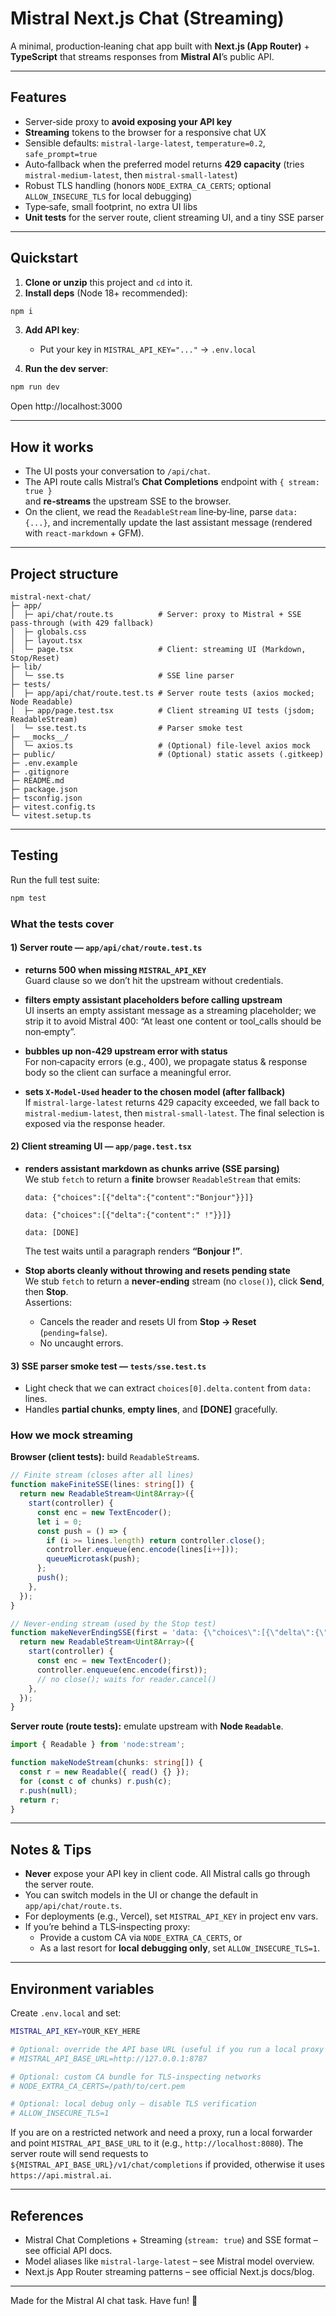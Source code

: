 # Mistral Next.js Chat (Streaming)

A minimal, production‑leaning chat app built with **Next.js (App Router)** + **TypeScript** that streams responses from **Mistral AI**’s public API.

---

## Features

- Server‑side proxy to **avoid exposing your API key**
- **Streaming** tokens to the browser for a responsive chat UX
- Sensible defaults: `mistral-large-latest`, `temperature=0.2`, `safe_prompt=true`
- Auto‑fallback when the preferred model returns **429 capacity** (tries `mistral-medium-latest`, then `mistral-small-latest`)
- Robust TLS handling (honors `NODE_EXTRA_CA_CERTS`; optional `ALLOW_INSECURE_TLS` for local debugging)
- Type‑safe, small footprint, no extra UI libs
- **Unit tests** for the server route, client streaming UI, and a tiny SSE parser

---

## Quickstart

1) **Clone or unzip** this project and `cd` into it.  
2) **Install deps** (Node 18+ recommended):

```bash
npm i
```

3) **Add API key**:
   - Put your key in `MISTRAL_API_KEY="..."` → `.env.local`

4) **Run the dev server**:

```bash
npm run dev
```

Open http://localhost:3000

---

## How it works

- The UI posts your conversation to `/api/chat`.
- The API route calls Mistral’s **Chat Completions** endpoint with `{ stream: true }`  
  and **re‑streams** the upstream SSE to the browser.
- On the client, we read the `ReadableStream` line‑by‑line, parse `data: {...}`, and
  incrementally update the last assistant message (rendered with `react-markdown` + GFM).

---

## Project structure

```
mistral-next-chat/
├─ app/
│  ├─ api/chat/route.ts          # Server: proxy to Mistral + SSE pass-through (with 429 fallback)
│  ├─ globals.css
│  ├─ layout.tsx
│  └─ page.tsx                   # Client: streaming UI (Markdown, Stop/Reset)
├─ lib/
│  └─ sse.ts                     # SSE line parser
├─ tests/
│  ├─ app/api/chat/route.test.ts # Server route tests (axios mocked; Node Readable)
│  ├─ app/page.test.tsx          # Client streaming UI tests (jsdom; ReadableStream)
│  └─ sse.test.ts                # Parser smoke test
├─ __mocks__/
│  └─ axios.ts                   # (Optional) file-level axios mock
├─ public/                       # (Optional) static assets (.gitkeep)
├─ .env.example
├─ .gitignore
├─ README.md
├─ package.json
├─ tsconfig.json
├─ vitest.config.ts
└─ vitest.setup.ts
```

---

## Testing

Run the full test suite:

```bash
npm test
```

### What the tests cover

#### 1) Server route — `app/api/chat/route.test.ts`

- **returns 500 when missing `MISTRAL_API_KEY`**  
  Guard clause so we don’t hit the upstream without credentials.

- **filters empty assistant placeholders before calling upstream**  
  UI inserts an empty assistant message as a streaming placeholder; we strip it
  to avoid Mistral 400: “At least one content or tool_calls should be non‑empty”.

- **bubbles up non‑429 upstream error with status**  
  For non‑capacity errors (e.g., 400), we propagate status & response body so the
  client can surface a meaningful error.

- **sets `X-Model-Used` header to the chosen model (after fallback)**  
  If `mistral-large-latest` returns 429 capacity exceeded, we fall back to
  `mistral-medium-latest`, then `mistral-small-latest`. The final selection is
  exposed via the response header.

#### 2) Client streaming UI — `app/page.test.tsx`

- **renders assistant markdown as chunks arrive (SSE parsing)**  
  We stub `fetch` to return a **finite** browser `ReadableStream` that emits:
  ```
  data: {"choices":[{"delta":{"content":"Bonjour"}}]}

  data: {"choices":[{"delta":{"content":" !"}}]}

  data: [DONE]
  ```
  The test waits until a paragraph renders **“Bonjour !”**.

- **Stop aborts cleanly without throwing and resets pending state**  
  We stub `fetch` to return a **never‑ending** stream (no `close()`), click **Send**, then **Stop**.  
  Assertions:
  - Cancels the reader and resets UI from **Stop → Reset** (`pending=false`).
  - No uncaught errors.

#### 3) SSE parser smoke test — `tests/sse.test.ts`

- Light check that we can extract `choices[0].delta.content` from `data:` lines.  
- Handles **partial chunks**, **empty lines**, and **[DONE]** gracefully.

### How we mock streaming

**Browser (client tests):** build `ReadableStream`s.

```ts
// Finite stream (closes after all lines)
function makeFiniteSSE(lines: string[]) {
  return new ReadableStream<Uint8Array>({
    start(controller) {
      const enc = new TextEncoder();
      let i = 0;
      const push = () => {
        if (i >= lines.length) return controller.close();
        controller.enqueue(enc.encode(lines[i++]));
        queueMicrotask(push);
      };
      push();
    },
  });
}

// Never-ending stream (used by the Stop test)
function makeNeverEndingSSE(first = 'data: {\"choices\":[{\"delta\":{\"content\":\"chunk\"}}]}\n') {
  return new ReadableStream<Uint8Array>({
    start(controller) {
      const enc = new TextEncoder();
      controller.enqueue(enc.encode(first));
      // no close(); waits for reader.cancel()
    },
  });
}
```

**Server route (route tests):** emulate upstream with **Node `Readable`**.

```ts
import { Readable } from 'node:stream';

function makeNodeStream(chunks: string[]) {
  const r = new Readable({ read() {} });
  for (const c of chunks) r.push(c);
  r.push(null);
  return r;
}
```

---

## Notes & Tips

- **Never** expose your API key in client code. All Mistral calls go through the server route.
- You can switch models in the UI or change the default in `app/api/chat/route.ts`.
- For deployments (e.g., Vercel), set `MISTRAL_API_KEY` in project env vars.
- If you’re behind a TLS‑inspecting proxy:
  - Provide a custom CA via `NODE_EXTRA_CA_CERTS`, or
  - As a last resort for **local debugging only**, set `ALLOW_INSECURE_TLS=1`.

---

## Environment variables

Create `.env.local` and set:

```bash
MISTRAL_API_KEY=YOUR_KEY_HERE

# Optional: override the API base URL (useful if you run a local proxy or custom gateway)
# MISTRAL_API_BASE_URL=http://127.0.0.1:8787

# Optional: custom CA bundle for TLS‑inspecting networks
# NODE_EXTRA_CA_CERTS=/path/to/cert.pem

# Optional: local debug only — disable TLS verification
# ALLOW_INSECURE_TLS=1
```

If you are on a restricted network and need a proxy, run a local forwarder and point
`MISTRAL_API_BASE_URL` to it (e.g., `http://localhost:8080`). The server route will
send requests to `${MISTRAL_API_BASE_URL}/v1/chat/completions` if provided, otherwise
it uses `https://api.mistral.ai`.

---

## References

- Mistral Chat Completions + Streaming (`stream: true`) and SSE format – see official API docs.
- Model aliases like `mistral-large-latest` – see Mistral model overview.
- Next.js App Router streaming patterns – see official Next.js docs/blog.

---

Made for the Mistral AI chat task. Have fun! 🎯
